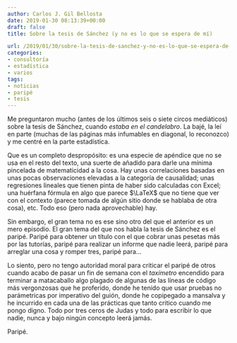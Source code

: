 ```yaml
---
author: Carlos J. Gil Bellosta
date: 2019-01-30 08:13:39+00:00
draft: false
title: Sobre la tesis de Sánchez (y no es lo que se espera de mí)

url: /2019/01/30/sobre-la-tesis-de-sanchez-y-no-es-lo-que-se-espera-de-mi/
categories:
- consultoría
- estadística
- varios
tags:
- noticias
- paripé
- tesis
---
```





Me preguntaron mucho (antes de los últimos seis o siete circos mediáticos) sobre la tesis de Sánchez, cuando _estaba en el candelabro_. La bajé, la leí en parte (muchas de las páginas más infumables en diagonal, lo reconozco) y me centré en la parte estadística.







Que es un completo despropósito: es una especie de apéndice que no se usa en el resto del texto, una suerte de añadido para darle una mínima pincelada de matematicidad a la cosa. Hay unas correlaciones basadas en unas pocas observaciones elevadas a la categoría de causalidad; unas regresiones lineales que tienen pinta de haber sido calculadas con Excel; una huérfana fórmula en algo que parece $\LaTeX$ que no tiene que ver con el contexto (parece tomada de algún sitio donde se hablaba de otra cosa), etc. Todo eso (pero nada aprovechable) hay.







Sin embargo, el gran tema no es ese sino otro del que el anterior es un mero episodio. El gran tema del que nos habla la tesis de Sánchez es el paripé. Paripé para obtener un título con el que cobrar unas pesetas más por las tutorías, paripé para realizar un informe que nadie leerá, paripé para arreglar una cosa y romper tres, paripé para...







Lo siento, pero no tengo autoridad moral para criticar el paripé de otros cuando acabo de pasar un fin de semana con el _taxímetro_ encendido para terminar a matacaballo algo plagado de algunas de las líneas de código más vergonzosas que he proferido, donde he tenido que usar pruebas no parámetricas por imperativo del guión, donde he copipegado a mansalva y he incurrido en cada una de las prácticas que tanto critico cuando me pongo digno. Todo por tres ceros de Judas y todo para escribir lo que nadie, nunca y bajo ningún concepto leerá jamás.







Paripé.



